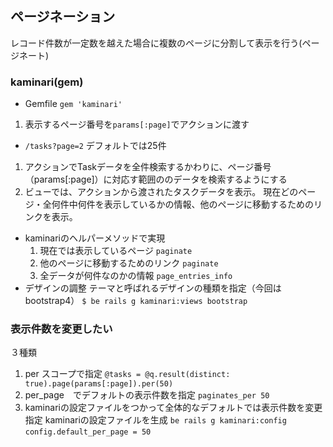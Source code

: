 ## ページネーション
レコード件数が一定数を越えた場合に複数のページに分割して表示を行う(ページネート)

### kaminari(gem)
- Gemfile
`gem 'kaminari'`

1. 表示するページ番号を`params[:page]`でアクションに渡す
- `/tasks?page=2`
デフォルトでは25件  
1. アクションでTaskデータを全件検索するかわりに、ページ番号（params[:page]）に対応す範囲ののデータを検索するようにする
1. ビューでは、アクションから渡されたタスクデータを表示。
現在どのページ・全何件中何件を表示しているかの情報、他のページに移動するためのリンクを表示。
- kaminariのヘルパーメソッドで実現
    1. 現在では表示しているページ
    `paginate`
    1. 他のページに移動するためのリンク
    `paginate`
    1. 全データが何件なのかの情報
    `page_entries_info`
- デザインの調整
テーマと呼ばれるデザインの種類を指定（今回はbootstrap4）
`$ be rails g kaminari:views bootstrap`

### 表示件数を変更したい
３種類
1. per スコープで指定
`@tasks = @q.result(distinct: true).page(params[:page]).per(50)`
1. per_page　でデフォルトの表示件数を指定
`paginates_per 50`
1. kaminariの設定ファイルをつかって全体的なデフォルトでは表示件数を変更指定
kaminariの設定ファイルを生成
`be rails g kaminari:config`
`config.default_per_page = 50`


